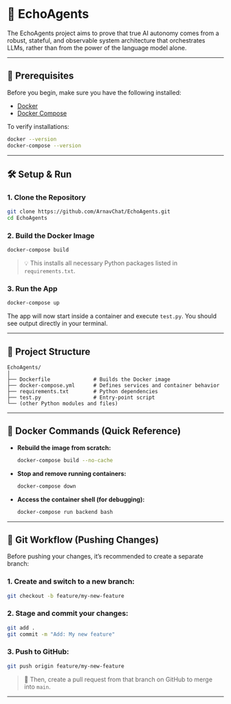# 🤖 EchoAgents

The EchoAgents project aims to prove that true AI autonomy comes from a robust, stateful, and observable system architecture that orchestrates LLMs, rather than from the power of the language model alone.

---

## 🚀 Prerequisites

Before you begin, make sure you have the following installed:

- [Docker](https://docs.docker.com/get-docker/)
- [Docker Compose](https://docs.docker.com/compose/install/)

To verify installations:

```bash
docker --version
docker-compose --version
```

---

## 🛠️ Setup & Run

### 1. Clone the Repository

```bash
git clone https://github.com/ArnavChat/EchoAgents.git
cd EchoAgents
```

### 2. Build the Docker Image

```bash
docker-compose build
```

> 💡 This installs all necessary Python packages listed in `requirements.txt`.

### 3. Run the App

```bash
docker-compose up
```

The app will now start inside a container and execute `test.py`. You should see output directly in your terminal.

---

## 📂 Project Structure

```
EchoAgents/
│
├── Dockerfile              # Builds the Docker image
├── docker-compose.yml      # Defines services and container behavior
├── requirements.txt        # Python dependencies
├── test.py                 # Entry-point script
└── (other Python modules and files)
```

---

## 🐳 Docker Commands (Quick Reference)

* **Rebuild the image from scratch:**

  ```bash
  docker-compose build --no-cache
  ```

* **Stop and remove running containers:**

  ```bash
  docker-compose down
  ```

* **Access the container shell (for debugging):**

  ```bash
  docker-compose run backend bash
  ```

---

## 🌱 Git Workflow (Pushing Changes)

Before pushing your changes, it’s recommended to create a separate branch:

### 1. Create and switch to a new branch:

```bash
git checkout -b feature/my-new-feature
```

### 2. Stage and commit your changes:

```bash
git add .
git commit -m "Add: My new feature"
```

### 3. Push to GitHub:

```bash
git push origin feature/my-new-feature
```

> 🔁 Then, create a pull request from that branch on GitHub to merge into `main`.

---

